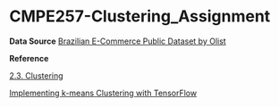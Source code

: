 # CMPE257-Clustering_Assignment

**Data Source**
[Brazilian E-Commerce Public Dataset by Olist](https://www.kaggle.com/olistbr/brazilian-ecommerce?select=olist_geolocation_dataset.csv)

**Reference**

[2.3. Clustering](https://scikit-learn.org/stable/modules/clustering.html#k-means)

[Implementing k-means Clustering with TensorFlow
](https://www.altoros.com/blog/using-k-means-clustering-in-tensorflow/)
